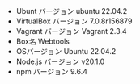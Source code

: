 * Ubunt バージョン ubuntu 22.04.2
* VirtualBox バージョン 7.0.8r156879
* Vagrant バージョン  Vagrant 2.3.4
* Box名 Webtools
* OSバージョン Ubuntu 22.04.2 
* Node.js バージョン v20.1.0
* npm バージョン  9.6.4
